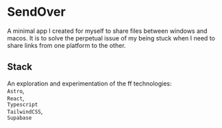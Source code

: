 # SendOver

A minimal app I created for myself to share files between windows and macos. It is to solve the perpetual issue of my being stuck when I need to share links from one platform to the other.

## Stack
An exploration and experimentation of the ff technologies: \
`Astro`, \
`React`, \
`Typescript` \
`TailwindCSS`, \
`Supabase` 
